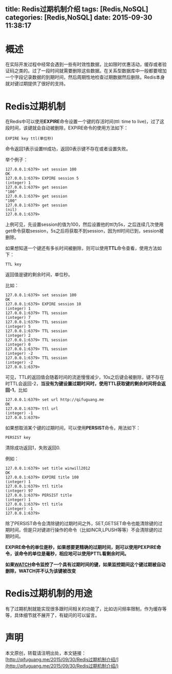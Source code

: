 title: Redis过期机制介绍
tags: [Redis,NoSQL]
categories: [Redis,NoSQL]
date: 2015-09-30 11:38:17
---

# 概述
在实际开发过程中经常会遇到一些有时效性数据，比如限时优惠活动，缓存或者验证码之类的。过了一段时间就需要删除这些数据。在关系型数据库中一般都要增加一个字段记录数据的到期时间，然后周期性地检查过期数据然后删除。Redis本身就对键过期提供了很好的支持。

<!--more-->
# Redis过期机制
在Redis中可以使用**EXPIRE**命令设置一个键的存活时间(ttl: time to live)，过了这段时间，该键就会自动被删除，EXPIRE命令的使用方法如下：

```
EXPIRE key ttl(单位秒)
```
命令返回1表示设置ttl成功，返回0表示键不存在或者设置失败。

举个例子：

```
127.0.0.1:6379> set session 100
OK
127.0.0.1:6379> EXPIRE session 5
(integer) 1
127.0.0.1:6379> get session
"100"
127.0.0.1:6379> get session
"100"
127.0.0.1:6379> get session
(nil)
127.0.0.1:6379>
```
上例可见，先设置session的值为100，然后设置他的ttl为5s，之后连续几次使用get命令获取session，5s之后将获取不到session，因为ttl时间已到，session被删除。

如果想知道一个键还有多长时间被删除，则可以使用**TTL**命令查看，使用方法如下：

```
TTL key
```
返回值是键的剩余时间，单位秒。

比如：

```
127.0.0.1:6379> set session 100
OK
127.0.0.1:6379> EXPIRE session 10
(integer) 1
127.0.0.1:6379> TTL session
(integer) 7
127.0.0.1:6379> TTL session
(integer) 5
127.0.0.1:6379> TTL session
(integer) 2
127.0.0.1:6379> TTL session
(integer) 0
127.0.0.1:6379> TTL session
(integer) -2
127.0.0.1:6379> TTL session
(integer) -2
127.0.0.1:6379>
```
可见，TTL的返回值会随着时间的流逝慢慢减少，10s之后键会被删除，键不存在时TTL会返回-2，**当没有为键设置过期时间时，使用TTL获取键的剩余时间将会返回-1**，比如

```
127.0.0.1:6379> set url http://qifuguang.me
OK
127.0.0.1:6379> ttl url
(integer) -1
127.0.0.1:6379>
```

如果想取消某个键的过期时间，可以使用**PERSIST**命令，用法如下：

```
PERSIST key
```

清除成功返回1，失败返回0.

例如：

```
127.0.0.1:6379> set title winwill2012
OK
127.0.0.1:6379> EXPIRE title 100
(integer) 1
127.0.0.1:6379> ttl title
(integer) 97
127.0.0.1:6379> PERSIST title
(integer) 1
127.0.0.1:6379> ttl title
(integer) -1
127.0.0.1:6379>
```
除了PERSIST命令会清除键的过期时间之外，SET,GETSET命令也能清除键的过期时间，但是只对键进行操作的命令（比如INCR,LPUSH等等）不会清除键的过期时间。

**EXPIRE命令的单位是秒，如果想要更精确的过期时间，则可以使用PEXPIRE命令，该命令的单位是毫秒，相应地可以使用PTTL看剩余时间。**

**如果[WATCH](http://qifuguang.me/2015/09/30/Redis%E4%BA%8B%E5%8A%A1%E4%BB%8B%E7%BB%8D/)命令监控了一个具有过期时间的键，如果监控期间这个键过期被自动删除，WATCH并不认为该键被改变**

# Redis过期机制的用途
有了过期机制就能实现很多跟时间相关的功能了，比如访问频率限制，作为缓存等等，具体细节就不展开了，有疑问的可以留言。

# 声明
本文原创，转载请注明出处，本文链接：[http://qifuguang.me/2015/09/30/Redis过期机制介绍/](http://qifuguang.me/2015/09/30/Redis过期机制介绍/)
